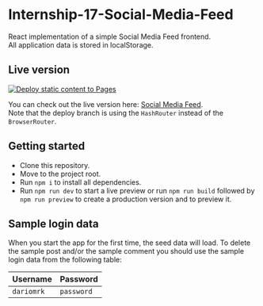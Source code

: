 # Internship-17-Social-Media-Feed

React implementation of a simple Social Media Feed frontend.  
All application data is stored in localStorage.

## Live version

[![Deploy static content to Pages](https://github.com/dariomrk/Internship-17-Social-Media-Feed/actions/workflows/deploy.yaml/badge.svg?branch=deploy)](https://github.com/dariomrk/Internship-17-Social-Media-Feed/actions/workflows/deploy.yaml)

You can check out the live version here: [Social Media Feed](https://dariomrk.github.io/Internship-17-Social-Media-Feed/#/).  
Note that the deploy branch is using the `HashRouter` instead of the `BrowserRouter`.

## Getting started

- Clone this repository.
- Move to the project root.
- Run `npm i` to install all dependencies.
- Run `npm run dev` to start a live preview or run `npm run build` followed by `npm run preview` to create a production version and to preview it.

## Sample login data

When you start the app for the first time, the seed data will load. To delete the sample post and/or the sample comment you should use the sample login data from the following table:

| Username   | Password   |
| ---------- | ---------- |
| `dariomrk` | `password` |

